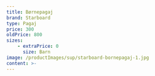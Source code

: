 ```yaml
---
title: Børnepagaj
brand: Starboard
type: Pagaj
price: 300
oldPrice: 800
sizes:
    - extraPrice: 0
      size: Barn
image: /productImages/sup/starboard-bornepagaj-1.jpg
content: >-
---
```

